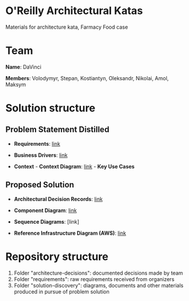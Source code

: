 # O'Reilly Architectural Katas
Materials for architecture kata, Farmacy Food case

# Team 
**Name**: DaVinci

**Members**: Volodymyr, Stepan, Kostiantyn, Oleksandr, Nikolai, Amol, Maksym 

# Solution structure

  ## Problem Statement Distilled
   
   - **Requirements**: [link](./requirements/Requirements.md)

   - **Business Drivers**: [link](./requirements/Requirements.md)

   - **Context**
    - **Context Diagram**: [link](./solution-discovery/context-diagram.md)
    - **Key Use Cases**

  ## Proposed Solution

   - **Architectural Decision Records**: [link](./architecture-decisions)

   - **Component Diagram**: [link](./solution-discovery/component-diagram.md)
   
   - **Sequence Diagrams**: [link]

   - **Reference Infrastructure Diagram (AWS)**: [link](./solution-discovery/infrastructure-diagram.md)


# Repository structure
1. Folder "architecture-decisions": documented decisions made by team
2. Folder "requirements": raw requirements received from organizers
3. Folder "solution-discovery": diagrams, documents and other materials produced in pursue of problem solution
